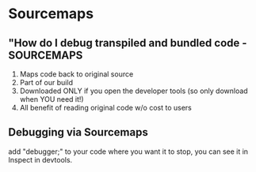# Sourcemaps

## "How do I debug transpiled and bundled code - SOURCEMAPS 

1. Maps code back to original source
1. Part of our build
1. Downloaded ONLY if you open the developer tools (so only download when YOU need it!)
1. All benefit of reading original code w/o cost to users

## Debugging via Sourcemaps

add "debugger;" to your code where you want it to stop, you can see it in Inspect in devtools.